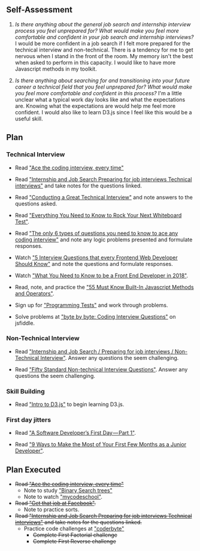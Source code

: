 ## Self-Assessment
1. _Is there anything about the general job search and internship interview process you feel unprepared for? What would make you feel more comfortable and confident in your job search and internship interviews?_
  I would be more confident in a job search if I felt more prepared for the technical interview and non-technical. There is a tendency for me to get nervous when I stand in the front of the room. My memory isn't the best when asked to perform in this capacity. I would like to have more Javascript methods in my toolkit. 

2. _Is there anything about searching for and transitioning into your future career a technical field that you feel unprepared for? What would make you feel more comfortable and confident in this process?_
  I'm a little unclear what a typical work day looks like and what the expectations are. Knowing what the expectations are would help me feel more confident. I would also like to learn D3.js since I feel like this would be a useful skill.
  
## Plan
### Technical Interview
* Read ["Ace the coding interview, every time"](https://medium.com/@nickciubotariu/ace-the-coding-interview-every-time-d169ce1fd3fc)

* Read ["Internship and Job Search Preparing for job interviews Technical interviews"](https://www.learnhowtoprogram.com/internship-and-job-search/preparing-for-job-interviews/technical-interviews) and take notes for the questions linked.

* Read ["Conducting a Great Technical Interview"](http://www.hiringthing.com/2012/05/12/conducting-a-great-technical-interview.html) and note answers to the questions asked.

* Read ["Everything You Need to Know to Rock Your Next Whiteboard Test"](https://skillcrush.com/2016/03/29/rock-your-next-whiteboard-test/).

* Read ["The only 6 types of questions you need to know to ace any coding interview"]([https://www.byte-by-byte.com/six-software-engineering-interview-questions/) and note any logic problems presented and formulate responses.

* Watch ["5 Interview Questions that every Frontend Web Developer Should Know"](https://www.youtube.com/watch?v=0fFYacBQPbA) and note the questions and formulate responses.

* Watch ["What You Need to Know to be a Front End Developer in 2018"](https://www.youtube.com/watch?v=Xd7huBu39qk).

* Read, note, and practice the ["55 Must Know Built-In Javascript Methods and Operators"](https://gist.github.com/raineorshine/9513117.).

* Sign up for ["Programming Tests"](https://tests4geeks.com/programming-tests) and work through problems.


* Solve problems at ["byte by byte: Coding Interview Questions"](https://www.byte-by-byte.com/coding-interview-questions/) on jsfiddle.

### Non-Technical Interview
* Read ["Internship and Job Search / Preparing for job interviews / Non-Technical Interview"](https://www.learnhowtoprogram.com/internship-and-job-search/preparing-for-job-interviews/non-technical-interview). Answer any questions the seem challenging.

* Read ["Fifty Standard Non-technical Interview Questions"](https://github.com/HackYourFuture/alumni/wiki/Fifty-Standard-Non-technical-Interview-Questions). Answer any questions the seem challenging.

### Skill Building
* Read ["Intro to D3.js"](https://square.github.io/intro-to-d3/) to begin learning D3.js.

### First day jitters
* Read ["A Software Developer’s First Day — Part 1"](https://codeburst.io/a-software-developers-first-day-part-1-e1b42193633f).

* Read ["9 Ways to Make the Most of Your First Few Months as a Junior Developer"](https://medium.com/learn-love-code/9-ways-to-make-the-most-of-your-first-few-months-as-a-junior-developer-5c8234fb6403).

## Plan Executed
* ~~Read ["Ace the coding interview, every time"](https://medium.com/@nickciubotariu/ace-the-coding-interview-every-time-d169ce1fd3fc)~~
  - Note to study ["Binary Search trees"](https://www.geeksforgeeks.org/binary-search-tree-set-1-search-and-insertion/) 
  - Note to watch ["mycodeschool"](https://www.youtube.com/user/mycodeschool).  
* ~~Read ["Get that job at Facebook"](http://steve-yegge.blogspot.com/2008/03/get-that-job-at-google.html).~~
  - Note to practice sorts.
* ~~Read ["Internship and Job Search Preparing for job interviews Technical interviews"](https://www.learnhowtoprogram.com/internship-and-job-search/preparing-for-job-interviews/technical-interviews) and take notes for the questions linked.~~
  - Practice code challenges at ["coderbyte"](https://coderbyte.com/challenges)
    + ~~Complete First Factorial challenge~~
    + ~~Complete First Reverse challenge~~
